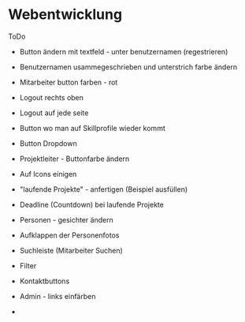 # Webentwicklung
ToDo

- Button ändern mit textfeld - unter benutzernamen (regestrieren)
- Benutzernamen usammegeschrieben und unterstrich farbe ändern

- Mitarbeiter button farben - rot
- Logout rechts oben
- Logout auf jede seite
- Button wo man auf Skillprofile wieder kommt
- Button Dropdown

- Projektleiter - Buttonfarbe ändern
- Auf Icons einigen
- "laufende Projekte" - anfertigen (Beispiel ausfüllen)
- Deadline (Countdown) bei laufende Projekte
- Personen - gesichter ändern
- Aufklappen der Personenfotos
- Suchleiste (Mitarbeiter Suchen)
- Filter 
- Kontaktbuttons

- Admin - links einfärben
-
